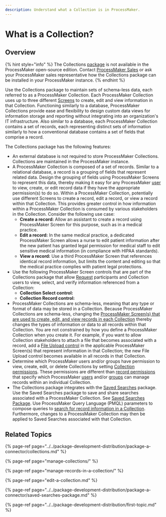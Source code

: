```yaml
---
description: Understand what a Collection is in ProcessMaker.
---
```


# What is a Collection?

## Overview

{% hint style="info" %}
The Collections [package](../../package-development-distribution/first-topic.md) is not available in the ProcessMaker open-source edition. Contact [ProcessMaker Sales](https://www.processmaker.com/contact/) or ask your ProcessMaker sales representative how the Collections package can be installed in your ProcessMaker instance.
{% endhint %}

Use the Collections package to maintain sets of schema-less data, each referred to as a ProcessMaker Collection. Each ProcessMaker Collection uses up to three different [Screens](../../designing-processes/design-forms/what-is-a-form.md) to create, edit and view information in that Collection. Functioning similarly to a database, ProcessMaker Collections provide ease and flexibility to design custom data views for information storage and reporting without integrating into an organization's IT infrastructure. Also similar to a database, each ProcessMaker Collection contains a set of records, each representing distinct sets of information similarly to how a conventional database contains a set of fields that comprise a record.

The Collections package has the following features:

* An external database is not required to store ProcessMaker Collections. Collections are maintained in the ProcessMaker instance.
* A ProcessMaker Collection is composed of a set of records. Similar to a relational database, a record is a grouping of fields that represent related data. Design the grouping of fields using ProcessMaker Screens to represent this data, thereby making it easy for any ProcessMaker [user](../add-users/what-is-a-user.md) to view, create, or edit record data if they have the appropriate permission\(s\) to do so. Within a ProcessMaker Collection, potentially use different Screens to create a record, edit a record, or view a record within that Collection. This provides greater control in how information within a ProcessMaker Collection is consumed by various stakeholders in the Collection. Consider the following use case:
  * **Create a record:** Allow an assistant to create a record using ProcessMaker Screen for this purpose, such as in a medical practice.
  * **Edit a record:** In the same medical practice, a dedicated ProcessMaker Screen allows a nurse to edit patient information after the new patient has granted legal permission for medical staff to edit sensitive medical information \(in compliance with HIPAA standards\).
  * **View a record:** Use a third ProcessMaker Screen that references identical record information, but limits the content and editing so that the medical practice complies with patient legal protections.
* Use the following ProcessMaker Screen controls that are part of the Collections package that allow [Request](../../using-processmaker/requests/what-is-a-request.md) participants and Collection users to view, select, and verify information referenced from a Collection:
  * **Collection Select control:** 
  * **Collection Record control:** 
* ProcessMaker Collections are schema-less, meaning that any type or format of data may be stored in a Collection. Because ProcessMaker Collections are schema-less, changing the [ProcessMaker Screen\(s\) that are used to create, edit, and view records in each Collection](manage-collections/create-a-new-collection.md#overview) thereby changes the types of information or data to all records within that Collection. You are not constrained by how you define a ProcessMaker Collection when you create it. For example, if you want to allow Collection stakeholders to attach a file that becomes associated with a record, add a [File Upload control](../../designing-processes/design-forms/screens-builder/control-descriptions/file-upload-control-settings.md) in the applicable ProcessMaker Screen\(s\) that represent information in that Collection; the new File Upload control becomes available in all records in that Collection.
* Determine which ProcessMaker users and/or groups have permission to view, create, edit, or delete Collections by setting [Collection permissions](../permission-descriptions-for-users-and-groups.md#collections). These permissions are different than [record permissions](manage-collections/configure-a-collection.md#configure-record-level-permissions-for-users) that specify which ProcessMaker [users](../add-users/what-is-a-user.md) and/or [groups](../assign-groups-to-users/what-is-a-group.md) can manage records within an individual Collection.
* The Collections package integrates with the [Saved Searches](../../using-processmaker/save-and-share-request-and-task-related-searches/what-is-a-saved-search.md) package. Use the Saved Searches package to save and share searches associated with a ProcessMaker Collection. See [Saved Searches Package](../../package-development-distribution/package-a-connector/saved-searches-package.md). Use ProcessMaker Query Language \(PMQL\) parameters to compose queries to [search for record information in a Collection](manage-records-in-a-collection/search-for-a-record-in-a-collection.md#search-records-in-a-processmaker-collection). Furthermore, changes to a ProcessMaker Collection may then be applied to Saved Searches associated with that Collection.

## Related Topics

{% page-ref page="../../package-development-distribution/package-a-connector/collections.md" %}

{% page-ref page="manage-collections/" %}

{% page-ref page="manage-records-in-a-collection/" %}

{% page-ref page="edit-a-collection.md" %}

{% page-ref page="../../package-development-distribution/package-a-connector/saved-searches-package.md" %}

{% page-ref page="../../package-development-distribution/first-topic.md" %}

